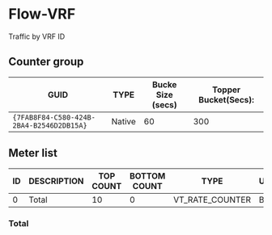 # Flow-VRF

Traffic by VRF ID

## Counter group

| GUID                                     | TYPE   | Bucke Size (secs) | Topper Bucket(Secs): |
| ---------------------------------------- | ------ | ----------------- | -------------------- |
| `{7FAB8F84-C580-424B-2BA4-B2546D2DB15A}` | Native | 60                | 300                  |

## Meter list



| ID  | DESCRIPTION | TOP COUNT | BOTTOM COUNT | TYPE            | UNITS |
| --- | ----------- | --------- | ------------ | --------------- | ----- |
| 0   | Total       | 10        | 0            | VT_RATE_COUNTER | Bps   |

### Total

